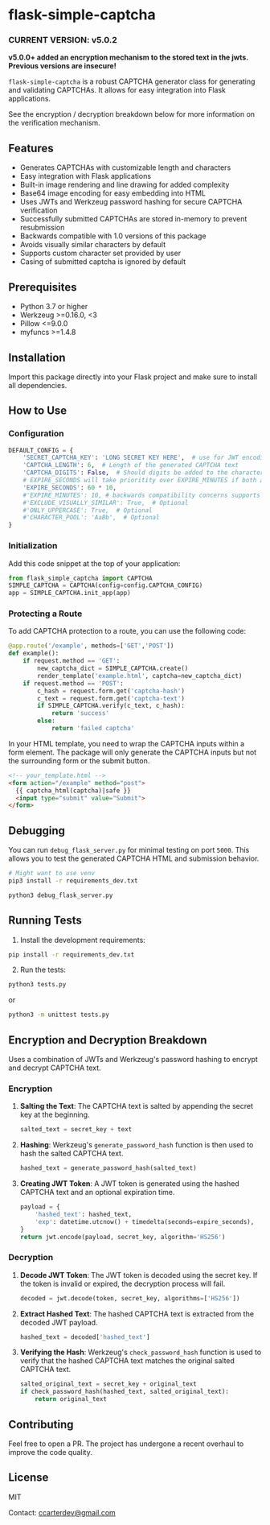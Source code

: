 # flask-simple-captcha

### CURRENT VERSION: **v5.0.2**

**v5.0.0+ added an encryption mechanism to the stored text in the jwts. Previous versions are insecure!**


`flask-simple-captcha` is a robust CAPTCHA generator class for generating and validating CAPTCHAs. It allows for easy integration into Flask applications.

See the encryption / decryption breakdown below for more information on the verification mechanism.

## Features

- Generates CAPTCHAs with customizable length and characters
- Easy integration with Flask applications
- Built-in image rendering and line drawing for added complexity
- Base64 image encoding for easy embedding into HTML
- Uses JWTs and Werkzeug password hashing for secure CAPTCHA verification
- Successfully submitted CAPTCHAs are stored in-memory to prevent resubmission
- Backwards compatible with 1.0 versions of this package
- Avoids visually similar characters by default
- Supports custom character set provided by user
- Casing of submitted captcha is ignored by default

## Prerequisites

- Python 3.7 or higher
- Werkzeug >=0.16.0, <3
- Pillow <=9.0.0
- myfuncs >=1.4.8


## Installation

Import this package directly into your Flask project and make sure to install all dependencies.

## How to Use

### Configuration

```python
DEFAULT_CONFIG = {
    'SECRET_CAPTCHA_KEY': 'LONG SECRET KEY HERE',  # use for JWT encoding/decoding
    'CAPTCHA_LENGTH': 6,  # Length of the generated CAPTCHA text
    'CAPTCHA_DIGITS': False,  # Should digits be added to the character pool?
    # EXPIRE_SECONDS will take prioritity over EXPIRE_MINUTES if both are set.
    'EXPIRE_SECONDS': 60 * 10,
    #'EXPIRE_MINUTES': 10, # backwards compatibility concerns supports this too
    #'EXCLUDE_VISUALLY_SIMILAR': True,  # Optional
    #'ONLY_UPPERCASE': True,  # Optional
    #'CHARACTER_POOL': 'AaBb',  # Optional
}
```

### Initialization

Add this code snippet at the top of your application:

```python
from flask_simple_captcha import CAPTCHA
SIMPLE_CAPTCHA = CAPTCHA(config=config.CAPTCHA_CONFIG)
app = SIMPLE_CAPTCHA.init_app(app)
```

### Protecting a Route

To add CAPTCHA protection to a route, you can use the following code:

```python
@app.route('/example', methods=['GET','POST'])
def example():
    if request.method == 'GET':
        new_captcha_dict = SIMPLE_CAPTCHA.create()
        render_template('example.html', captcha=new_captcha_dict)
    if request.method == 'POST':
        c_hash = request.form.get('captcha-hash')
        c_text = request.form.get('captcha-text')
        if SIMPLE_CAPTCHA.verify(c_text, c_hash):
            return 'success'
        else:
            return 'failed captcha'
```

In your HTML template, you need to wrap the CAPTCHA inputs within a form element. The package will only generate the CAPTCHA inputs but not the surrounding form or the submit button.

```html
<!-- your_template.html -->
<form action="/example" method="post">
  {{ captcha_html(captcha)|safe }}
  <input type="submit" value="Submit">
</form>
```

## Debugging

You can run `debug_flask_server.py` for minimal testing on port `5000`. This allows you to test the generated CAPTCHA HTML and submission behavior.

```bash
# Might want to use venv
pip3 install -r requirements_dev.txt

python3 debug_flask_server.py
```

## Running Tests

1. Install the development requirements:

```bash
pip install -r requirements_dev.txt
```

2. Run the tests:

```bash
python3 tests.py
```

or

```bash
python3 -m unittest tests.py
```

## Encryption and Decryption Breakdown

Uses a combination of JWTs and Werkzeug's password hashing to encrypt and decrypt CAPTCHA text.

### Encryption

1. **Salting the Text**: The CAPTCHA text is salted by appending the secret key at the beginning.
    ```python
    salted_text = secret_key + text
    ```
2. **Hashing**: Werkzeug's `generate_password_hash` function is then used to hash the salted CAPTCHA text.
    ```python
    hashed_text = generate_password_hash(salted_text)
    ```
3. **Creating JWT Token**: A JWT token is generated using the hashed CAPTCHA text and an optional expiration time.
    ```python
    payload = {
        'hashed_text': hashed_text,
        'exp': datetime.utcnow() + timedelta(seconds=expire_seconds),
    }
    return jwt.encode(payload, secret_key, algorithm='HS256')
    ```

### Decryption

1. **Decode JWT Token**: The JWT token is decoded using the secret key. If the token is invalid or expired, the decryption process will fail.
    ```python
    decoded = jwt.decode(token, secret_key, algorithms=['HS256'])
    ```
2. **Extract Hashed Text**: The hashed CAPTCHA text is extracted from the decoded JWT payload.
    ```python
    hashed_text = decoded['hashed_text']
    ```
3. **Verifying the Hash**: Werkzeug's `check_password_hash` function is used to verify that the hashed CAPTCHA text matches the original salted CAPTCHA text.
    ```python
    salted_original_text = secret_key + original_text
    if check_password_hash(hashed_text, salted_original_text):
        return original_text
    ```


## Contributing

Feel free to open a PR. The project has undergone a recent overhaul to improve the code quality.

## License

MIT

Contact: ccarterdev@gmail.com
